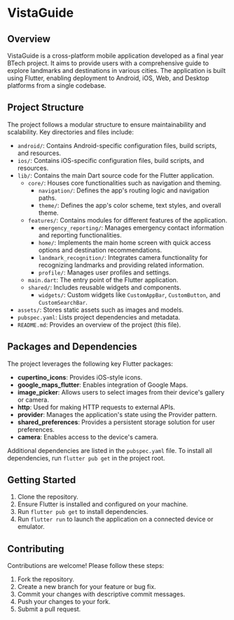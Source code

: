 # VistaGuide

## Overview

VistaGuide is a cross-platform mobile application developed as a final year BTech project. It aims to provide users with a comprehensive guide to explore landmarks and destinations in various cities. The application is built using Flutter, enabling deployment to Android, iOS, Web, and Desktop platforms from a single codebase.

## Project Structure

The project follows a modular structure to ensure maintainability and scalability. Key directories and files include:

-   `android/`: Contains Android-specific configuration files, build scripts, and resources.
-   `ios/`: Contains iOS-specific configuration files, build scripts, and resources.
-   `lib/`: Contains the main Dart source code for the Flutter application.
    -   `core/`: Houses core functionalities such as navigation and theming.
        -   `navigation/`: Defines the app's routing logic and navigation paths.
        -   `theme/`: Defines the app's color scheme, text styles, and overall theme.
    -   `features/`: Contains modules for different features of the application.
        -   `emergency_reporting/`: Manages emergency contact information and reporting functionalities.
        -   `home/`: Implements the main home screen with quick access options and destination recommendations.
        -   `landmark_recognition/`: Integrates camera functionality for recognizing landmarks and providing related information.
        -   `profile/`: Manages user profiles and settings.
    -   `main.dart`: The entry point of the Flutter application.
    -   `shared/`: Includes reusable widgets and components.
        -   `widgets/`: Custom widgets like `CustomAppBar`, `CustomButton`, and `CustomSearchBar`.
-   `assets/`: Stores static assets such as images and models.
-   `pubspec.yaml`: Lists project dependencies and metadata.
-   `README.md`: Provides an overview of the project (this file).

## Packages and Dependencies

The project leverages the following key Flutter packages:

-   **cupertino_icons**: Provides iOS-style icons.
-   **google_maps_flutter**: Enables integration of Google Maps.
-   **image_picker**: Allows users to select images from their device's gallery or camera.
-   **http**: Used for making HTTP requests to external APIs.
-   **provider**: Manages the application's state using the Provider pattern.
-   **shared_preferences**: Provides a persistent storage solution for user preferences.
-   **camera**: Enables access to the device's camera.

Additional dependencies are listed in the `pubspec.yaml` file. To install all dependencies, run `flutter pub get` in the project root.

## Getting Started

1.  Clone the repository.
2.  Ensure Flutter is installed and configured on your machine.
3.  Run `flutter pub get` to install dependencies.
4.  Run `flutter run` to launch the application on a connected device or emulator.

## Contributing

Contributions are welcome! Please follow these steps:

1.  Fork the repository.
2.  Create a new branch for your feature or bug fix.
3.  Commit your changes with descriptive commit messages.
4.  Push your changes to your fork.
5.  Submit a pull request.